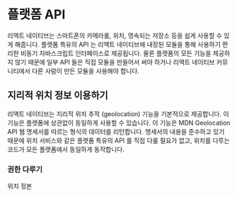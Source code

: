 # 플랫폼 API

리액트 네이티브는 스마트폰의 카메라롤, 위치, 영속되는 저장소 등을 쉽게 사용할 수 있게 해줍니다. 플랫폼 특유의 API 는 리액트 네이티브에 내장된 모듈을 통해 사용하기 편리한 비동기 자바스크립트 인터페이스로 제공됩니다. 물론 플랫폼의 모든 기능을 제공하지 않기 때문에 일부 API 들은 직접 모듈을 만들어서 써야 하거나 리액트 네이티브 커뮤니티에서 다른 사람이 만든 모듈을 사용해야 합니다. 

## 지리적 위치 정보 이용하기
리액트 네이티브는 지리적 위치 추적 (geolocation) 기능을 기본적으로 제공합니다. 이 기능은 플랫폼에 상관없이 동일하게 사용할 수 있습니다. 이 기능은 MDN Geolocation API 웹 명세서를 따르는 형식의 데이터를 리턴합니다. 명세서의 내용을 준수하고 있기 때문에 위치 서비스와 같은 플랫폼 특유의 API 를 직접 다룰 필요가 없고, 위치를 다루는 코드가 모든 플랫폼에서 동일하게 동작합니다. 

### 권한 다루기
위치 정본
<!--stackedit_data:
eyJoaXN0b3J5IjpbLTQzODg2Mjg1MCwxMjMwNzY5ODEwLDEyMj
E5NzQ4MzRdfQ==
-->